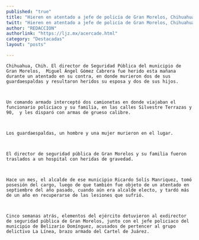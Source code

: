 ```yaml
---
published: "true"
title: "Hieren en atentado a jefe de policía de Gran Morelos, Chihuahua"
twitt: "Hieren en atentado a jefe de policía de Gran Morelos, Chihuahua"
author: "REDACCION"
authorlink: "https://ljz.mx/acercade.html"
category: "Destacadas"
layout: "posts"

---
```



  
    Chihuahua, Chih. El director de Seguridad Pública del municipio de Gran Morelos,  Miguel Ángel Gómez Cabrera fue herido esta mañana durante un atentado en su contra, en donde murieron dos de sus guardaespaldas y resultaron heridos su esposa y dos de sus hijos.
  
  
  
    Un comando armado interceptó dos camionetas en donde viajaban el funcionario policiaco y su familia, en las calles Silvestre Terrazas y 90,  y les disparó con armas de grueso calibre.
  
  
  
    Los guardaespaldas, un hombre y una mujer murieron en el lugar.
  
  
  
    El director de seguridad pública de Gran Morelos y su familia fueron traslados a un hospital con heridas de gravedad.
  
  
  
    Hace un mes, el alcalde de ese municipio Ricardo Solís Manriquez, tomó posesión del cargo, luego de que también fue objeto de un atentado en septiembre del año pasado, cuando aún era alcalde electo, y tardó más de un año en recuperarse de las lesiones que sufrió.
  
  
  
    Cinco semanas atrás, elementos del ejército detuvieron al exdirector de seguridad pública de Gran Morelos, junto con el jefe policiaco del municipio de Belizario Domínguez, acusados de pertencer al grupo delictivo La Línea, brazo armado del Cartel de Juárez.
  

